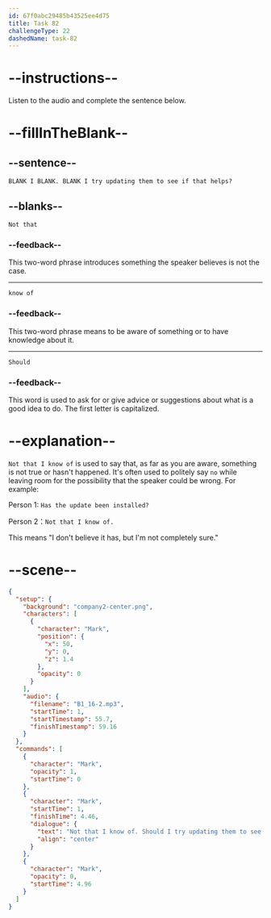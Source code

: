```yaml
---
id: 67f0abc29485b43525ee4d75
title: Task 82
challengeType: 22
dashedName: task-82
---
```


<!-- (Audio) Mark: Not that I know of. Should I try updating them to see if that helps? -->

# --instructions--

Listen to the audio and complete the sentence below.

# --fillInTheBlank--

## --sentence--

`BLANK I BLANK. BLANK I try updating them to see if that helps?`

## --blanks--

`Not that`

### --feedback--

This two-word phrase introduces something the speaker believes is not the case.

---

`know of`

### --feedback--

This two-word phrase means to be aware of something or to have knowledge about it.

---

`Should`

### --feedback--

This word is used to ask for or give advice or suggestions about what is a good idea to do. The first letter is capitalized.

# --explanation--

`Not that I know of` is used to say that, as far as you are aware, something is not true or hasn't happened. It's often used to politely say `no` while leaving room for the possibility that the speaker could be wrong. For example:

Person 1: `Has the update been installed?`

Person 2：`Not that I know of.`

This means "I don't believe it has, but I'm not completely sure."

# --scene--

```json
{
  "setup": {
    "background": "company2-center.png",
    "characters": [
      {
        "character": "Mark",
        "position": {
          "x": 50,
          "y": 0,
          "z": 1.4
        },
        "opacity": 0
      }
    ],
    "audio": {
      "filename": "B1_16-2.mp3",
      "startTime": 1,
      "startTimestamp": 55.7,
      "finishTimestamp": 59.16
    }
  },
  "commands": [
    {
      "character": "Mark",
      "opacity": 1,
      "startTime": 0
    },
    {
      "character": "Mark",
      "startTime": 1,
      "finishTime": 4.46,
      "dialogue": {
        "text": "Not that I know of. Should I try updating them to see if that helps?",
        "align": "center"
      }
    },
    {
      "character": "Mark",
      "opacity": 0,
      "startTime": 4.96
    }
  ]
}
```
